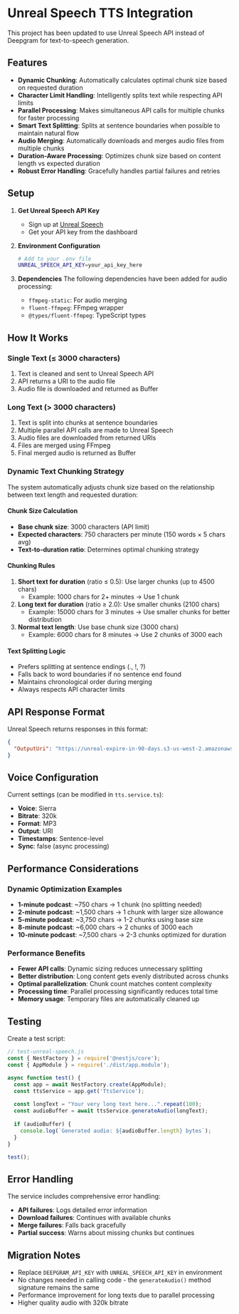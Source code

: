 # Unreal Speech TTS Integration

This project has been updated to use Unreal Speech API instead of Deepgram for text-to-speech generation.

## Features

- **Dynamic Chunking**: Automatically calculates optimal chunk size based on requested duration
- **Character Limit Handling**: Intelligently splits text while respecting API limits
- **Parallel Processing**: Makes simultaneous API calls for multiple chunks for faster processing
- **Smart Text Splitting**: Splits at sentence boundaries when possible to maintain natural flow
- **Audio Merging**: Automatically downloads and merges audio files from multiple chunks
- **Duration-Aware Processing**: Optimizes chunk size based on content length vs expected duration
- **Robust Error Handling**: Gracefully handles partial failures and retries

## Setup

1. **Get Unreal Speech API Key**
   - Sign up at [Unreal Speech](https://unrealspeech.com/)
   - Get your API key from the dashboard

2. **Environment Configuration**
   ```bash
   # Add to your .env file
   UNREAL_SPEECH_API_KEY=your_api_key_here
   ```

3. **Dependencies**
   The following dependencies have been added for audio processing:
   - `ffmpeg-static`: For audio merging
   - `fluent-ffmpeg`: FFmpeg wrapper
   - `@types/fluent-ffmpeg`: TypeScript types

## How It Works

### Single Text (≤ 3000 characters)
1. Text is cleaned and sent to Unreal Speech API
2. API returns a URI to the audio file
3. Audio file is downloaded and returned as Buffer

### Long Text (> 3000 characters)
1. Text is split into chunks at sentence boundaries
2. Multiple parallel API calls are made to Unreal Speech
3. Audio files are downloaded from returned URIs
4. Files are merged using FFmpeg
5. Final merged audio is returned as Buffer

### Dynamic Text Chunking Strategy

The system automatically adjusts chunk size based on the relationship between text length and requested duration:

#### Chunk Size Calculation
- **Base chunk size**: 3000 characters (API limit)
- **Expected characters**: 750 characters per minute (150 words × 5 chars avg)
- **Text-to-duration ratio**: Determines optimal chunking strategy

#### Chunking Rules
1. **Short text for duration** (ratio ≤ 0.5): Use larger chunks (up to 4500 chars)
   - Example: 1000 chars for 2+ minutes → Use 1 chunk
2. **Long text for duration** (ratio ≥ 2.0): Use smaller chunks (2100 chars)
   - Example: 15000 chars for 3 minutes → Use smaller chunks for better distribution
3. **Normal text length**: Use base chunk size (3000 chars)
   - Example: 6000 chars for 8 minutes → Use 2 chunks of 3000 each

#### Text Splitting Logic
- Prefers splitting at sentence endings (., !, ?)
- Falls back to word boundaries if no sentence end found
- Maintains chronological order during merging
- Always respects API character limits

## API Response Format

Unreal Speech returns responses in this format:
```json
{
  "OutputUri": "https://unreal-expire-in-90-days.s3-us-west-2.amazonaws.com/77e97c99-f87a-4908-b0b1-69f2b29218a2-0.mp3"
}
```

## Voice Configuration

Current settings (can be modified in `tts.service.ts`):
- **Voice**: Sierra
- **Bitrate**: 320k
- **Format**: MP3
- **Output**: URI
- **Timestamps**: Sentence-level
- **Sync**: false (async processing)

## Performance Considerations

### Dynamic Optimization Examples
- **1-minute podcast**: ~750 chars → 1 chunk (no splitting needed)
- **2-minute podcast**: ~1,500 chars → 1 chunk with larger size allowance
- **5-minute podcast**: ~3,750 chars → 1-2 chunks using base size
- **8-minute podcast**: ~6,000 chars → 2 chunks of 3000 each
- **10-minute podcast**: ~7,500 chars → 2-3 chunks optimized for duration

### Performance Benefits
- **Fewer API calls**: Dynamic sizing reduces unnecessary splitting
- **Better distribution**: Long content gets evenly distributed across chunks
- **Optimal parallelization**: Chunk count matches content complexity
- **Processing time**: Parallel processing significantly reduces total time
- **Memory usage**: Temporary files are automatically cleaned up

## Testing

Create a test script:
```javascript
// test-unreal-speech.js
const { NestFactory } = require('@nestjs/core');
const { AppModule } = require('./dist/app.module');

async function test() {
  const app = await NestFactory.create(AppModule);
  const ttsService = app.get('TtsService');
  
  const longText = "Your very long text here...".repeat(100);
  const audioBuffer = await ttsService.generateAudio(longText);
  
  if (audioBuffer) {
    console.log(`Generated audio: ${audioBuffer.length} bytes`);
  }
}

test();
```

## Error Handling

The service includes comprehensive error handling:
- **API failures**: Logs detailed error information
- **Download failures**: Continues with available chunks
- **Merge failures**: Falls back gracefully
- **Partial success**: Warns about missing chunks but continues

## Migration Notes

- Replace `DEEPGRAM_API_KEY` with `UNREAL_SPEECH_API_KEY` in environment
- No changes needed in calling code - the `generateAudio()` method signature remains the same
- Performance improvement for long texts due to parallel processing
- Higher quality audio with 320k bitrate